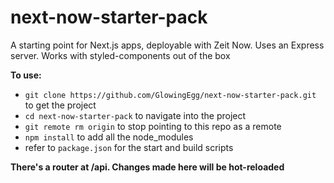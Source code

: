 # next-now-starter-pack

A starting point for Next.js apps, deployable with Zeit Now. Uses an Express server. Works with styled-components out of the box

**To use:**
- `git clone https://github.com/GlowingEgg/next-now-starter-pack.git` to get the project
- `cd next-now-starter-pack` to navigate into the project
- `git remote rm origin` to stop pointing to this repo as a remote
- `npm install` to add all the node_modules
- refer to `package.json` for the start and build scripts

**There's a router at /api. Changes made here will be hot-reloaded**

